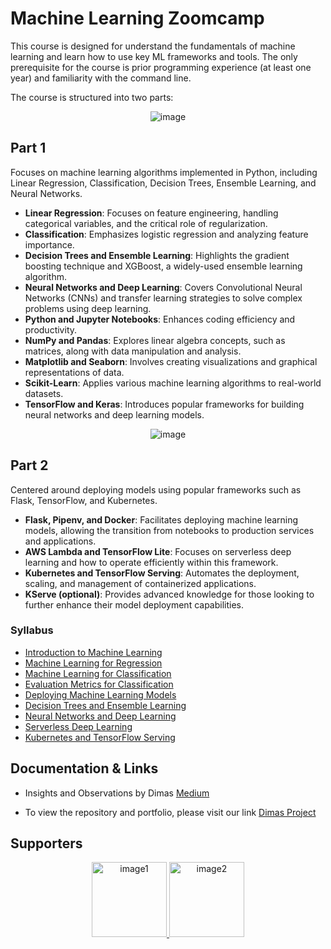 # Machine Learning Zoomcamp

This course is designed for understand the fundamentals of machine learning and learn how to use key ML frameworks and tools. The only prerequisite for the course is prior programming experience (at least one year) and familiarity with the command line.

The course is structured into two parts:

<p align="center">
  <img src="https://github.com/user-attachments/assets/22bf5e3b-d24f-4b54-82ae-a5d567292a5b" alt="image">
</p>

## Part 1

Focuses on machine learning algorithms implemented in Python, including Linear Regression, Classification, Decision Trees, Ensemble Learning, and Neural Networks. 

- **Linear Regression**: Focuses on feature engineering, handling categorical variables, and the critical role of regularization.
- **Classification**: Emphasizes logistic regression and analyzing feature importance.
- **Decision Trees and Ensemble Learning**: Highlights the gradient boosting technique and XGBoost, a widely-used ensemble learning algorithm.
- **Neural Networks and Deep Learning**: Covers Convolutional Neural Networks (CNNs) and transfer learning strategies to solve complex problems using deep learning.
- **Python and Jupyter Notebooks**: Enhances coding efficiency and productivity.
- **NumPy and Pandas**: Explores linear algebra concepts, such as matrices, along with data manipulation and analysis.
- **Matplotlib and Seaborn**: Involves creating visualizations and graphical representations of data.
- **Scikit-Learn**: Applies various machine learning algorithms to real-world datasets.
- **TensorFlow and Keras**: Introduces popular frameworks for building neural networks and deep learning models.
  

<p align="center">
  <img src="https://github.com/user-attachments/assets/4ea6d9cf-d038-4052-858f-9761fd93f495" alt="image">
</p>


## Part 2 

Centered around deploying models using popular frameworks such as Flask, TensorFlow, and Kubernetes.

- **Flask, Pipenv, and Docker**: Facilitates deploying machine learning models, allowing the transition from notebooks to production services and applications.
- **AWS Lambda and TensorFlow Lite**: Focuses on serverless deep learning and how to operate efficiently within this framework.
- **Kubernetes and TensorFlow Serving**: Automates the deployment, scaling, and management of containerized applications.
- **KServe (optional)**: Provides advanced knowledge for those looking to further enhance their model deployment capabilities.



### Syllabus 

- [Introduction to Machine Learning](https://github.com/dimasrepo/DTC-ML-Zoomcamp/tree/main/Course/I.%20Introduction%20to%20Machine%20Learning)
- [Machine Learning for Regression](https://github.com/dimasrepo/DTC-ML-Zoomcamp/tree/main/Course/II.%20Machine%20Learning%20for%20Regression%20Model)
- [Machine Learning for Classification](https://github.com/dimasrepo/DTC-ML-Zoomcamp/tree/main/Course/III.%20Machine%20Learning%20for%20Classification)
- [Evaluation Metrics for Classification](https://github.com/dimasrepo/DTC-ML-Zoomcamp/tree/main/Course/IV.%20Evaluation%20Metrics%20for%20Classification)
- [Deploying Machine Learning Models](https://github.com/dimasrepo/DTC-ML-Zoomcamp/tree/main/Course/V.%20Deploying%20Machine%20Learning%20Models)
- [Decision Trees and Ensemble Learning](https://github.com/dimasrepo/DTC-ML-Zoomcamp/tree/main/Course/VI.%20Decision%20Trees%20and%20Ensemble%20Learning)
- [Neural Networks and Deep Learning](https://github.com/dimasrepo/DTC-ML-Zoomcamp/tree/main/Course/VII.%20Neural%20Networks%20and%20Deep%20Learning)
- [Serverless Deep Learning](https://github.com/dimasrepo/DTC-ML-Zoomcamp/tree/main/Course/VIII.%20Serverless%20Deep%20Learning)
- [Kubernetes and TensorFlow Serving](https://github.com/dimasrepo/DTC-ML-Zoomcamp/tree/main/Course/X.%20KServe)

<!--
## Taking the course

### 2024 cohort

We start the course again in September 2024

* 16 September, 17:00 Berlin time
* [Sign up here](https://airtable.com/shryxwLd0COOEaqXo)
* Register at [DataTalks.Club](https://DataTalks.Club/slack.html) and join the `#course-ml-zoomcamp` channel 
* Join the [course telegram channel](https://t.me/mlzoomcamp)
* Subscribe to the [public google calendar](https://calendar.google.com/calendar/?cid=cGtjZ2tkbGc1OG9yb2lxa2Vwc2g4YXMzMmNAZ3JvdXAuY2FsZW5kYXIuZ29vZ2xlLmNvbQ) (subscribing works from desktop only)
* [Tweet about it](https://ctt.ac/XZ6b9)
* If you have questions, check [FAQ](https://docs.google.com/document/d/1LpPanc33QJJ6BSsyxVg-pWNMplal84TdZtq10naIhD8/edit)
* All the materials specific to the 2024 will be in [the 2024 cohort folder](./cohorts/2024/) 


### Self-paced mode

You can take the course at your own pace. All the materials are freely available, and you can start learning at any time.

To take the best out of this course, we recommened this:

* Register at [DataTalks.Club](https://DataTalks.Club) and join the `#course-ml-zoomcamp` channel 
* For each module, watch the videos and work through the code
* If you have any questions, ask them in the `#course-ml-zoomcamp` channel in Slack
* Do homework. There are solutions, but we advise to first attempt the homework yourself, and after that check the solutions
* Do at least one project. Two is better. Only this way you can make sure you're really learning. If you need feedback, use the `#course-ml-zoomcamp` channel

Of course, you can take each module independently.

### Prerequisites

* Prior programming experience (at least 1+ year)
* Being comfortable with command line 
* No prior exposure to machine learning is required

Nice to have but not mandatory

* Python (but you can learn it during the course)
* Prior exposure to linear algebra will be helpful (e.g. you studied it in college but forgot)

## Asking questions

The best way to get support is to use [DataTalks.Club's Slack](https://datatalks.club/slack.html). Join the [`#course-ml-zoomcamp`](https://app.slack.com/client/T01ATQK62F8/C0288NJ5XSA) channel.

To make discussions in Slack more organized:

* Follow [these recommendations](asking-questions.md) when asking for help
* Read the [DataTalks.Club community guidelines](https://datatalks.club/slack/guidelines.html)

> We encourage [Learning in Public](learning-in-public.md)

-->

## Documentation & Links
* Insights and Observations by Dimas [Medium](https://medium.com/@dimasadit)
  
* To view the repository and portfolio, please visit our link [Dimas Project](https://dimasrepo.github.io/)


## Supporters


<p align="center">
  <a href="https://datatalks.club/">
    <img height="120" src="https://github.com/user-attachments/assets/a77e79fb-4ac0-4b51-a8e0-bd7c3e3b35e7" alt="image1">
  </a>
  <a href="https://saturncloud.io/">
    <img height="120" src="https://github.com/DataTalksClub/llm-zoomcamp/raw/main/images/saturn-cloud.png" alt="image2">
  </a>
</p>



